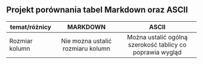 ## Projekt porównania tabel Markdown oraz ASCII


| temat/różnicy        |   MARKDOWN   |  ASCII   |
| -------------- |:-----------: |:----------:|
|  Rozmiar kolumn   |  Nie mozna ustalić rozmiaru kolumn    | Można ustalić ogólną szerokość tablicy co poprawia wygląd       

